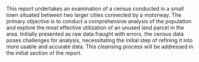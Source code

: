 This report undertakes an examination of a census conducted in a small town situated between two larger cities connected by a motorway. The primary objective is to conduct a comprehensive analysis of the population and explore the most effective utilization of an unused land parcel in the area. Initially presented as raw data fraught with errors, the census data poses challenges for analysis, necessitating the initial step of refining it into more usable and accurate data. This cleansing process will be addressed in the initial section of the report.
